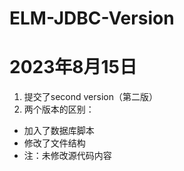 # ELM-JDBC-Version
# 2023年8月15日
1. 提交了second version（第二版）
2. 两个版本的区别：
* 加入了数据库脚本
* 修改了文件结构
* 注：未修改源代码内容
